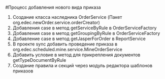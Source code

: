 #Процесс добавления нового вида приказа
1. Создание класса наследника OrderService (Пакет org.edec.newOrder.service.orderCreator)
2. Добавления case в метод getServiceByRule в OrderServiceFactory
3. Добавления case в метод getGroupingByRule в OrderServiceFactory
4. Добавление case в метод getJasperForOrder в ReportService
5. В проекте sync добавить проведение приказа в org.edec.scheduled.mine.service.MineOrderService
6. Добавить условие в метод для прикрепления документов getTypeDocumentByRule
7. Создание правила и секций через модуль редактора шаблонов приказов
